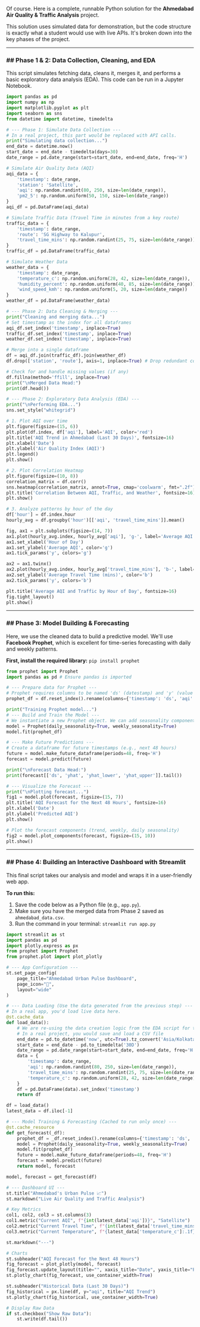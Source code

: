 Of course. Here is a complete, runnable Python solution for the **Ahmedabad Air Quality & Traffic Analysis** project.

This solution uses simulated data for demonstration, but the code structure is exactly what a student would use with live APIs. It's broken down into the key phases of the project.

-----

### \#\# Phase 1 & 2: Data Collection, Cleaning, and EDA

This script simulates fetching data, cleans it, merges it, and performs a basic exploratory data analysis (EDA). This code can be run in a Jupyter Notebook.

```python
import pandas as pd
import numpy as np
import matplotlib.pyplot as plt
import seaborn as sns
from datetime import datetime, timedelta

# --- Phase 1: Simulate Data Collection ---
# In a real project, this part would be replaced with API calls.
print("Simulating data collection...")
end_date = datetime.now()
start_date = end_date - timedelta(days=30)
date_range = pd.date_range(start=start_date, end=end_date, freq='H')

# Simulate Air Quality Data (AQI)
aqi_data = {
    'timestamp': date_range,
    'station': 'Satellite',
    'aqi': np.random.randint(80, 250, size=len(date_range)),
    'pm2_5': np.random.uniform(50, 150, size=len(date_range))
}
aqi_df = pd.DataFrame(aqi_data)

# Simulate Traffic Data (Travel Time in minutes from a key route)
traffic_data = {
    'timestamp': date_range,
    'route': 'SG Highway to Kalupur',
    'travel_time_mins': np.random.randint(25, 75, size=len(date_range))
}
traffic_df = pd.DataFrame(traffic_data)

# Simulate Weather Data
weather_data = {
    'timestamp': date_range,
    'temperature_c': np.random.uniform(28, 42, size=len(date_range)),
    'humidity_percent': np.random.uniform(40, 85, size=len(date_range)),
    'wind_speed_kmh': np.random.uniform(5, 20, size=len(date_range))
}
weather_df = pd.DataFrame(weather_data)

# --- Phase 2: Data Cleaning & Merging ---
print("Cleaning and merging data...")
# Set timestamp as the index for all dataframes
aqi_df.set_index('timestamp', inplace=True)
traffic_df.set_index('timestamp', inplace=True)
weather_df.set_index('timestamp', inplace=True)

# Merge into a single dataframe
df = aqi_df.join(traffic_df).join(weather_df)
df.drop(['station', 'route'], axis=1, inplace=True) # Drop redundant columns

# Check for and handle missing values (if any)
df.fillna(method='ffill', inplace=True)
print("\nMerged Data Head:")
print(df.head())

# --- Phase 2: Exploratory Data Analysis (EDA) ---
print("\nPerforming EDA...")
sns.set_style("whitegrid")

# 1. Plot AQI over time
plt.figure(figsize=(15, 6))
plt.plot(df.index, df['aqi'], label='AQI', color='red')
plt.title('AQI Trend in Ahmedabad (Last 30 Days)', fontsize=16)
plt.xlabel('Date')
plt.ylabel('Air Quality Index (AQI)')
plt.legend()
plt.show()

# 2. Plot Correlation Heatmap
plt.figure(figsize=(10, 8))
correlation_matrix = df.corr()
sns.heatmap(correlation_matrix, annot=True, cmap='coolwarm', fmt=".2f")
plt.title('Correlation Between AQI, Traffic, and Weather', fontsize=16)
plt.show()

# 3. Analyze patterns by hour of the day
df['hour'] = df.index.hour
hourly_avg = df.groupby('hour')[['aqi', 'travel_time_mins']].mean()

fig, ax1 = plt.subplots(figsize=(14, 7))
ax1.plot(hourly_avg.index, hourly_avg['aqi'], 'g-', label='Average AQI')
ax1.set_xlabel('Hour of Day')
ax1.set_ylabel('Average AQI', color='g')
ax1.tick_params('y', colors='g')

ax2 = ax1.twinx()
ax2.plot(hourly_avg.index, hourly_avg['travel_time_mins'], 'b-', label='Average Travel Time')
ax2.set_ylabel('Average Travel Time (mins)', color='b')
ax2.tick_params('y', colors='b')

plt.title('Average AQI and Traffic by Hour of Day', fontsize=16)
fig.tight_layout()
plt.show()

```

-----

### \#\# Phase 3: Model Building & Forecasting

Here, we use the cleaned data to build a predictive model. We'll use **Facebook Prophet**, which is excellent for time-series forecasting with daily and weekly patterns.

**First, install the required library:**
`pip install prophet`

```python
from prophet import Prophet
import pandas as pd # Ensure pandas is imported

# --- Prepare data for Prophet ---
# Prophet requires columns to be named 'ds' (datestamp) and 'y' (value to predict)
prophet_df = df.reset_index().rename(columns={'timestamp': 'ds', 'aqi': 'y'})[['ds', 'y']]

print("Training Prophet model...")
# --- Build and Train the Model ---
# We instantiate a new Prophet object. We can add seasonality components.
model = Prophet(daily_seasonality=True, weekly_seasonality=True)
model.fit(prophet_df)

# --- Make Future Predictions ---
# Create a dataframe for future timestamps (e.g., next 48 hours)
future = model.make_future_dataframe(periods=48, freq='H')
forecast = model.predict(future)

print("\nForecast Data Head:")
print(forecast[['ds', 'yhat', 'yhat_lower', 'yhat_upper']].tail())

# --- Visualize the Forecast ---
print("\nPlotting forecast...")
fig1 = model.plot(forecast, figsize=(15, 7))
plt.title('AQI Forecast for the Next 48 Hours', fontsize=16)
plt.xlabel('Date')
plt.ylabel('Predicted AQI')
plt.show()

# Plot the forecast components (trend, weekly, daily seasonality)
fig2 = model.plot_components(forecast, figsize=(15, 10))
plt.show()
```

-----

### \#\# Phase 4: Building an Interactive Dashboard with Streamlit

This final script takes our analysis and model and wraps it in a user-friendly web app.

**To run this:**

1.  Save the code below as a Python file (e.g., `app.py`).
2.  Make sure you have the merged data from Phase 2 saved as `ahmedabad_data.csv`.
3.  Run the command in your terminal: `streamlit run app.py`

<!-- end list -->

```python
import streamlit as st
import pandas as pd
import plotly.express as px
from prophet import Prophet
from prophet.plot import plot_plotly

# --- App Configuration ---
st.set_page_config(
    page_title="Ahmedabad Urban Pulse Dashboard",
    page_icon="💨",
    layout="wide"
)

# --- Data Loading (Use the data generated from the previous step) ---
# In a real app, you'd load live data here.
@st.cache_data
def load_data():
    # We are re-using the data creation logic from the EDA script for this example
    # In a real project, you would save and load a CSV file
    end_date = pd.to_datetime('now', utc=True).tz_convert('Asia/Kolkata')
    start_date = end_date - pd.to_timedelta('30D')
    date_range = pd.date_range(start=start_date, end=end_date, freq='H')
    data = {
        'timestamp': date_range,
        'aqi': np.random.randint(80, 250, size=len(date_range)),
        'travel_time_mins': np.random.randint(25, 75, size=len(date_range)),
        'temperature_c': np.random.uniform(28, 42, size=len(date_range)),
    }
    df = pd.DataFrame(data).set_index('timestamp')
    return df

df = load_data()
latest_data = df.iloc[-1]

# --- Model Training & Forecasting (Cached to run only once) ---
@st.cache_resource
def get_forecast(_df):
    prophet_df = _df.reset_index().rename(columns={'timestamp': 'ds', 'aqi': 'y'})
    model = Prophet(daily_seasonality=True, weekly_seasonality=True)
    model.fit(prophet_df)
    future = model.make_future_dataframe(periods=48, freq='H')
    forecast = model.predict(future)
    return model, forecast

model, forecast = get_forecast(df)

# --- Dashboard UI ---
st.title("Ahmedabad's Urban Pulse 📈")
st.markdown("Live Air Quality and Traffic Analysis")

# Key Metrics
col1, col2, col3 = st.columns(3)
col1.metric("Current AQI", f"{int(latest_data['aqi'])}", "Satellite")
col2.metric("Current Travel Time", f"{int(latest_data['travel_time_mins'])} mins", "SG Highway -> Kalupur")
col3.metric("Current Temperature", f"{latest_data['temperature_c']:.1f} °C")

st.markdown("---")

# Charts
st.subheader("AQI Forecast for the Next 48 Hours")
fig_forecast = plot_plotly(model, forecast)
fig_forecast.update_layout(title="", xaxis_title="Date", yaxis_title="Predicted AQI")
st.plotly_chart(fig_forecast, use_container_width=True)

st.subheader("Historical Data (Last 30 Days)")
fig_historical = px.line(df, y="aqi", title="AQI Trend")
st.plotly_chart(fig_historical, use_container_width=True)

# Display Raw Data
if st.checkbox("Show Raw Data"):
    st.write(df.tail())
```